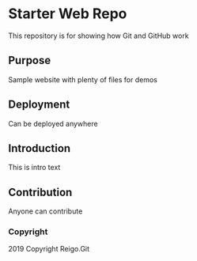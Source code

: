 # Starter Web Repo

This repository is for showing how Git and GitHub work

## Purpose

Sample website with plenty of files for demos

## Deployment

Can be deployed anywhere

## Introduction

This is intro text

## Contribution

Anyone can contribute

### Copyright

2019 Copyright Reigo.Git